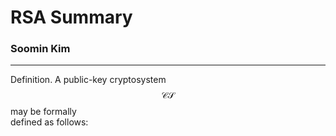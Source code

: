 # RSA Summary

### Soomin Kim

---

Definition. A public-key cryptosystem $$\mathcal{CS}$$ may be formally  
defined as follows:
